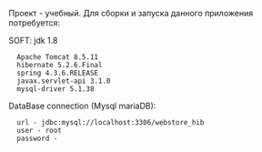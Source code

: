 Проект - учебный. Для сборки и запуска данного приложения потребуется:

SOFT: jdk 1.8

      Apache Tomcat 8.5.11
      hibernate 5.2.6.Final
      spring 4.3.6.RELEASE
      javax.servlet-api 3.1.0
      mysql-driver 5.1.38
      
DataBase connection (Mysql mariaDB):

      url - jdbc:mysql://localhost:3306/webstore_hib
      user - root
      password - 
